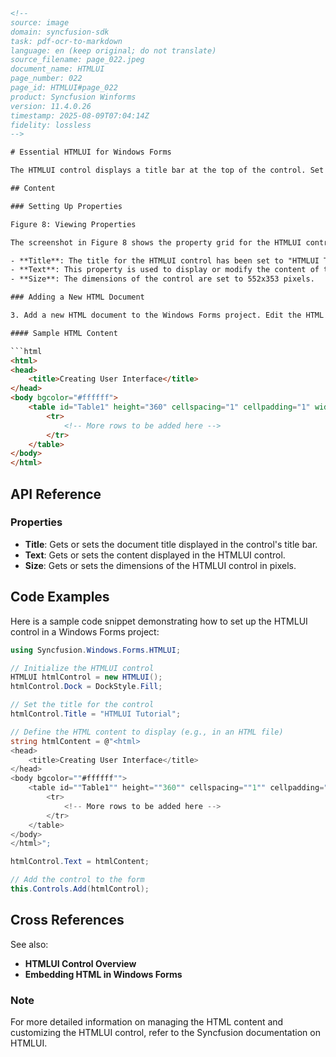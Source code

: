 ```html
<!--
source: image
domain: syncfusion-sdk
task: pdf-ocr-to-markdown
language: en (keep original; do not translate)
source_filename: page_022.jpeg
document_name: HTMLUI
page_number: 022
page_id: HTMLUI#page_022
product: Syncfusion Winforms
version: 11.4.0.26
timestamp: 2025-08-09T07:04:14Z
fidelity: lossless
-->

# Essential HTMLUI for Windows Forms

The HTMLUI control displays a title bar at the top of the control. Set the title for this HTMLUI control to be "HTMLUI Tutorial".

## Content

### Setting Up Properties

Figure 8: Viewing Properties

The screenshot in Figure 8 shows the property grid for the HTMLUI control. Here's a brief summary of the important properties:

- **Title**: The title for the HTMLUI control has been set to "HTMLUI Tutorial".
- **Text**: This property is used to display or modify the content of the control based on the HTML document loaded into it.
- **Size**: The dimensions of the control are set to 552x353 pixels.

### Adding a New HTML Document

3. Add a new HTML document to the Windows Forms project. Edit the HTML document to define the user interface. In this case, you will have an HTML table with 3 rows and 1 column.

#### Sample HTML Content

```html
<html>
<head>
    <title>Creating User Interface</title>
</head>
<body bgcolor="#ffffff">
    <table id="Table1" height="360" cellspacing="1" cellpadding="1" width="392" border="1">
        <tr>
            <!-- More rows to be added here -->
        </tr>
    </table>
</body>
</html>
```

## API Reference

### Properties

- **Title**: Gets or sets the document title displayed in the control's title bar.
- **Text**: Gets or sets the content displayed in the HTMLUI control.
- **Size**: Gets or sets the dimensions of the HTMLUI control in pixels.

## Code Examples

Here is a sample code snippet demonstrating how to set up the HTMLUI control in a Windows Forms project:

```csharp
using Syncfusion.Windows.Forms.HTMLUI;

// Initialize the HTMLUI control
HTMLUI htmlControl = new HTMLUI();
htmlControl.Dock = DockStyle.Fill;

// Set the title for the control
htmlControl.Title = "HTMLUI Tutorial";

// Define the HTML content to display (e.g., in an HTML file)
string htmlContent = @"<html>
<head>
    <title>Creating User Interface</title>
</head>
<body bgcolor=""#ffffff"">
    <table id=""Table1"" height=""360"" cellspacing=""1"" cellpadding=""1"" width=""392"" border=""1"">
        <tr>
            <!-- More rows to be added here -->
        </tr>
    </table>
</body>
</html>";

htmlControl.Text = htmlContent;

// Add the control to the form
this.Controls.Add(htmlControl);
```

## Cross References

See also:
- **HTMLUI Control Overview**
- **Embedding HTML in Windows Forms**

### Note

For more detailed information on managing the HTML content and customizing the HTMLUI control, refer to the Syncfusion documentation on HTMLUI.

<!-- tags: HTMLUI, Windows Forms, Syncfusion, properties, title, text, size, HTML document, user interface, table, version: 11.4.0.26 -->
```